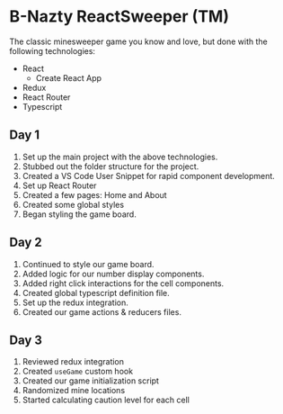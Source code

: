 # B-Nazty ReactSweeper (TM)

The classic minesweeper game you know and love, but done with the following technologies:

* React
  * Create React App
* Redux
* React Router
* Typescript

## Day 1

1. Set up the main project with the above technologies.
2. Stubbed out the folder structure for the project.
3. Created a VS Code User Snippet for rapid component development.
4. Set up React Router
5. Created a few pages: Home and About
6. Created some global styles
7. Began styling the game board.

## Day 2

1. Continued to style our game board.
2. Added logic for our number display components.
3. Added right click interactions for the cell components.
4. Created global typescript definition file.
5. Set up the redux integration.
6. Created our game actions & reducers files.

## Day 3

1. Reviewed redux integration
2. Created `useGame` custom hook
3. Created our game initialization script
4. Randomized mine locations
5. Started calculating caution level for each cell